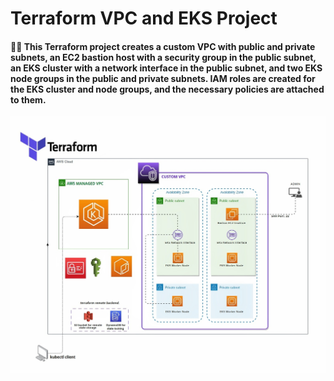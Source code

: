 # Terraform VPC and EKS Project

#### 👷‍♀️ This Terraform project creates a custom VPC with public and private subnets, an EC2 bastion host with a security group in the public subnet, an EKS cluster with a network interface in the public subnet, and two EKS node groups in the public and private subnets. IAM roles are created for the EKS cluster and node groups, and the necessary policies are attached to them.

![alt text](https://raw.githubusercontent.com/abbashussainz/Terraform-vpc-bastion-eks/main/Diagram.jpeg)
